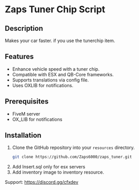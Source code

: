 # Zaps Tuner Chip Script

## Description
Makes your car faster. if you use the tunerchip item.
## Features

- Enhance vehicle speed with a tuner chip.
- Compatible with ESX and QB-Core frameworks.
- Supports translations via config file.
- Uses OXLIB for notifications.

## Prerequisites

- FiveM server 
- OX_LIB for notifications

## Installation

1. Clone the GitHub repository into your `resources` directory.
   ```bash
   git clone https://github.com/Zaps6000/zaps_tuner.git
2. Add Insert.sql only for esx servers
3.  Add inventory image to inventory resource.

Support: https://discord.gg/cfxdev
